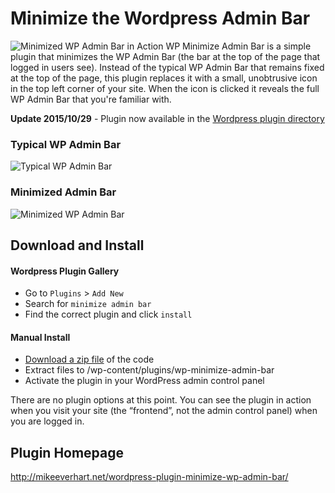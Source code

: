 # Minimize the Wordpress Admin Bar

![Minimized WP Admin Bar in Action](http://mikeeverhart.net/wp-minimize-admin-bar3.gif "Minimized WP Admin Bar in Action")
WP Minimize Admin Bar is a simple plugin that minimizes the WP Admin Bar (the bar at the top of the page that logged in users see).  Instead of the typical WP Admin Bar that remains fixed at the top of the page, this plugin replaces it with a small, unobtrusive icon in the top left corner of your site. When the icon is clicked it reveals the full WP Admin Bar that you're familiar with.

**Update 2015/10/29** - Plugin now available in the [Wordpress plugin directory](https://wordpress.org/plugins/wp-minimize-admin-bar/)

### Typical WP Admin Bar
![Typical WP Admin Bar](http://mikeeverhart.net/wp-minimize-admin-bar.png "Typical WP Admin Bar")

### Minimized Admin Bar
![Minimized WP Admin Bar](http://mikeeverhart.net/wp-minimize-admin-bar2.png "Minimized WP Admin Bar")

## Download and Install

#### Wordpress Plugin Gallery
- Go to `Plugins` > `Add New`
- Search for `minimize admin bar`
- Find the correct plugin and click `install`

#### Manual Install 
- [Download a zip file](https://github.com/plasticbrain/wp-minimize-admin-bar/archive/master.zip) of the code
- Extract files to /wp-content/plugins/wp-minimize-admin-bar
- Activate the plugin in your WordPress admin control panel

There are no plugin options at this point. You can see the plugin in action when you visit your site (the “frontend”, not the admin control panel) when you are logged in.

## Plugin Homepage
http://mikeeverhart.net/wordpress-plugin-minimize-wp-admin-bar/
